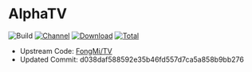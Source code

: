 # AlphaTV

![Build](https://shields.io/github/workflow/status/o0HalfLife0o/AlphaTV/Test?logo=github&label=Build)
[![Channel](https://img.shields.io/badge/Follow-Telegram-blue.svg?logo=telegram)](https://t.me/FongMi_TV)
[![Download](https://img.shields.io/github/v/release/o0HalfLife0o/AlphaTV?color=orange&logoColor=orange&label=Download&logo=DocuSign)](https://github.com/o0HalfLife0o/AlphaTV/releases/latest) 
[![Total](https://shields.io/github/downloads/o0HalfLife0o/AlphaTV/total?logo=Bookmeter&label=Counts&logoColor=yellow&color=yellow)](https://github.com/o0HalfLife0o/AlphaTV/releases)

+ Upstream Code: [FongMi/TV](https://github.com/FongMi/TV)
+ Updated Commit: d038daf588592e35b46fd557d7ca5a858b9bb276
